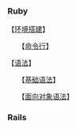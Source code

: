 ### Ruby

【[环境搭建](环境搭建)】

　　【[命令行](命令行)】

【[语法]()】

　　【[基础语法](基础语法)】

　　【[面向对象语法](面向对象语法)】

### Rails